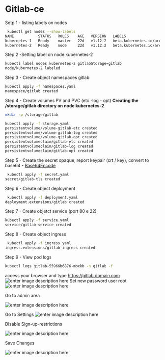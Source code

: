 

# Gitlab-ce 

Setp 1 - listing labels on nodes
```bash
 kubectl get nodes --show-labels
NAME           STATUS   ROLES    AGE   VERSION   LABELS
kubernetes-1   Ready    master   22d   v1.12.2   beta.kubernetes.io/arch=amd64,beta.kubernetes.io/os=linux,kubernetes.io/hostname=kubernetes-1,node-role.kubernetes.io/master=
kubernetes-2   Ready    node     22d   v1.12.2   beta.kubernetes.io/arch=amd64,beta.kubernetes.io/os=linux,kubernetes.io/hostname=kubernetes-2,nexusStorage=nexus,node-role.kubernetes.io/node=
```
Step 2 -Setting label on node kubernetes-2
```bash
kubectl label nodes kubernetes-2 gitlabStorage=gitlab
node/kubernetes-2 labeled
```
Step 3 - Create object namespaces gitlab
```bash
kubectl apply -f namespaces.yaml
namespace/gitlab created
```
Step 4 - Create volumes PV and PVC (etc -log - opt) 
**Creating the /storage/gitlab directory on node kubernetes-2**

```bash
mkdir -p /storage/gitlab
```

```bash
kubectl apply -f storage.yaml
persistentvolume/volume-gitlab-etc created
persistentvolume/volume-gitlab-log created
persistentvolume/volume-gitlab-opt created
persistentvolumeclaim/gitlab-etc created
persistentvolumeclaim/gitlab-log created
persistentvolumeclaim/gitlab-opt created
```
Step 5 - Create the secret opaque, report keypair (crt / key), convert to base64 - [Base64Encode](https://base64encode.org) 
```bash
 kubectl apply -f secret.yaml
secret/gitlab-tls created
```
Step 6 - Create object deployment 
```bash
 kubectl apply -f deployment.yaml
deployment.extensions/gitlab created
```
Step 7 - Create objetct service (port 80 e 22)
```bash
kubectl apply -f service.yaml
service/gitlab-service created
```
Step 8 - Create object ingress 
```bash
 kubectl apply -f ingress.yaml
ingress.extensions/gitlab-ingress created
```
Step 9 - View pod logs 
```bash
kubectl logs gitlab-55966b6876-mbxkb -n gitlab -f
```

access your browser and type https://gitlab.domain.com
![enter image description here](https://lh3.googleusercontent.com/84KjGHjcfvcgdgPPKW-438YHheWaeT4jA_Vz_oxXNMlTzfphP3SMGhm_JYVWCfiTbGdtpBEnLy_Mbg=s1024 "Gitlab1")
Set new password user root 
![enter image description here](https://lh3.googleusercontent.com/7vX-of4c07UFHaIT9tV-8L3HEqFRb32Pu6m7sK-C4rs1s8Dh6dhyXtYuqCytSIu4wNzPjX9IDnU4pA=s1024 "gitlab2")

Go to admin area

![enter image description here](https://lh3.googleusercontent.com/A0ZnaAbGKNYYdc2QOsHNigAr0KOxFl8G7X9B0sh7SYvIvuytUK9tauc8mp2HDOZoaUaRjWRe_BCuZQ=s1024 "gitlab3")

Go to Settings 
![enter image description here](https://lh3.googleusercontent.com/IMjI3ee54cYaWZn0nsLF9XtPyX2roUZY2lAEKDYbq0vOl-KHmWmBFIaRruB4bsSfY0QvIIOFrTOTWA=s1024 "gitlab5")

Disable Sign-up-restrictions

![enter image description here](https://lh3.googleusercontent.com/zx8E8LFjQ6Md6hUigVoDeYwgpGOLdicM1y4M8-vYeCyeCZvqefdXsgkbCV96JGbYs0lnMaqGkY9IjQ=s1024 "gitlab6")

Save Changes

![enter image description here](https://lh3.googleusercontent.com/7NIYQVQ6QgJFn81lT-5PL6ehxlCIC4is6IhhOLf_7s6Uh4elcdwAA-PdlQHX18bxp9jCAuyi2cgmtQ=s1024 "gitlab7")
